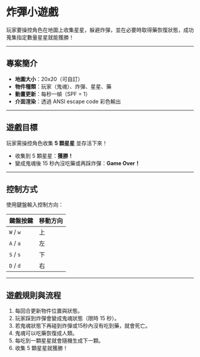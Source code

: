 # 炸彈小遊戲

玩家要操控角色在地圖上收集星星，躲避炸彈，並在必要時取得藥恢復狀態，成功蒐集指定數量星星就能獲勝！

---

## 專案簡介

- **地圖大小**：20x20（可自訂）
- **物件種類**：玩家（鬼魂）、炸彈、星星、藥
- **動畫更新**：每秒一幀（SPF = 1）
- **介面渲染**：透過 ANSI escape code 彩色輸出

---

## 遊戲目標

玩家需操控角色收集 **5 顆星星** 並存活下來！

- 收集到 5 顆星星：**獲勝！**
- 變成鬼魂後 15 秒內沒吃藥或再踩炸彈：**Game Over！**

---

## 控制方式

使用鍵盤輸入控制方向：

| 鍵盤按鍵 | 移動方向 |
|----------|----------|
| `W` / `w` | 上       |
| `A` / `a` | 左       |
| `S` / `s` | 下       |
| `D` / `d` | 右       |

---

## 遊戲規則與流程

1. 每回合更新物件位置與狀態。
2. 玩家踩到炸彈會變成鬼魂狀態（限時 15 秒）。
3. 若鬼魂狀態下再碰到炸彈或15秒內沒有吃到藥，就會死亡。
4. 鬼魂可以吃藥恢復成人類。
5. 每吃到一顆星星就會隨機生成下一顆。
6. 收集 5 顆星星就獲勝！

